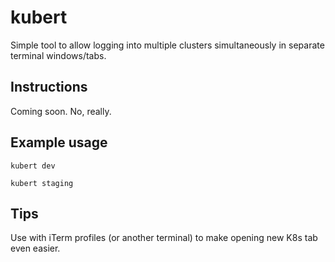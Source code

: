 # kubert

Simple tool to allow logging into multiple clusters simultaneously in separate terminal windows/tabs.

## Instructions

Coming soon. No, really.

## Example usage

```shell
kubert dev
```

```shell
kubert staging
```

## Tips

Use with iTerm profiles (or another terminal) to make opening new K8s tab even easier.
